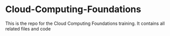 # Cloud-Computing-Foundations
This is the repo for the Cloud Computing Foundations training. It contains all related files and code
